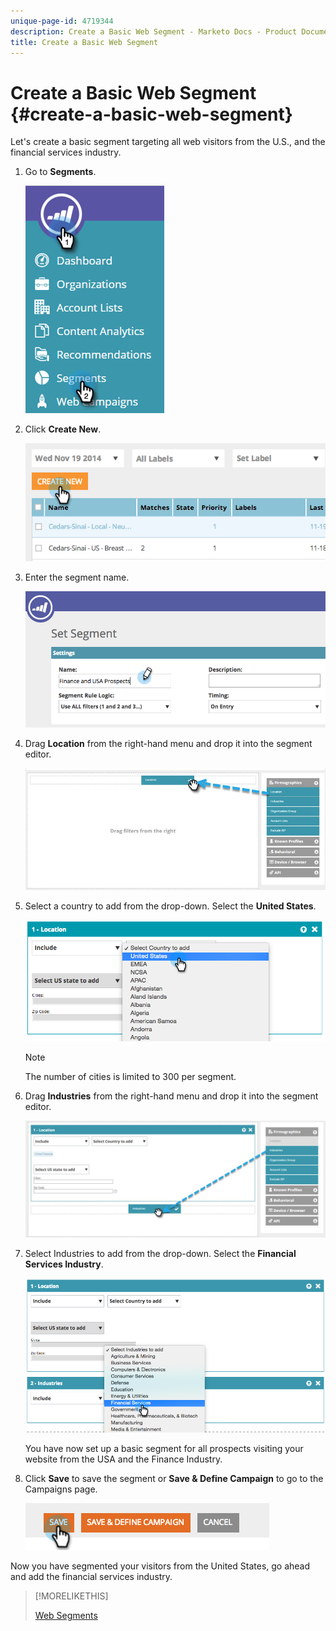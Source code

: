 ```yaml
---
unique-page-id: 4719344
description: Create a Basic Web Segment - Marketo Docs - Product Documentation
title: Create a Basic Web Segment
---
```


# Create a Basic Web Segment {#create-a-basic-web-segment}

Let's create a basic segment targeting all web visitors from the U.S., and the financial services industry.

1. Go to **Segments**.

   ![](assets/image2016-8-18-15-3a37-3a32.png)

1. Click **Create New**.

   ![](assets/image2014-11-19-19-3a33-3a47.png)

1. Enter the segment name.

   ![](assets/segment-name.png)

1. Drag **Location** from the right-hand menu and drop it into the segment editor.

   ![](assets/location-drag-hand.jpg)

1. Select a country to add from the drop-down. Select the **United States**.

   ![](assets/image2015-5-28-15-3a29-3a15.png)

   >[!NOTE]
   >
   >The number of cities is limited to 300 per segment.

1. Drag **Industries** from the right-hand menu and drop it into the segment editor.

   ![](assets/industries-hand.jpg)

1. Select Industries to add from the drop-down. Select the **Financial Services Industry**.

   ![](assets/segment-industries.png)

   You have now set up a basic segment for all prospects visiting your website from the USA and the Finance Industry.

1. Click **Save** to save the segment or **Save & Define Campaign** to go to the Campaigns page.

   ![](assets/image2014-11-19-19-3a48-3a20.png)

Now you have segmented your visitors from the United States, go ahead and add the financial services industry.

>[!MORELIKETHIS]
>
>[Web Segments](/help/marketo/product-docs/web-personalization/using-web-segments/web-segments.md)
